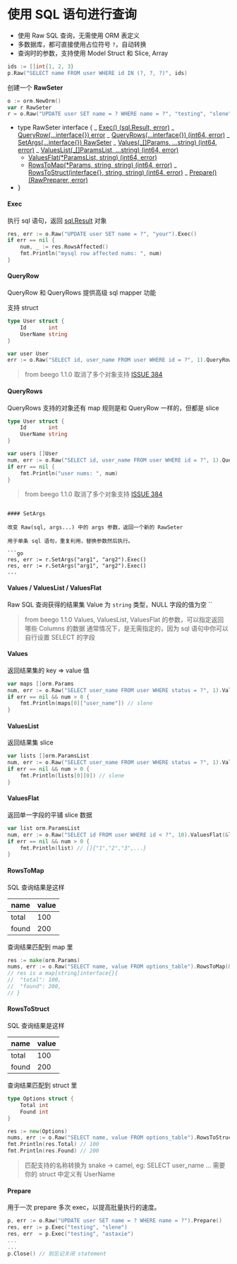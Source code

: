 # 使用 SQL 语句进行查询

- 使用 Raw SQL 查询，无需使用 ORM 表定义
- 多数据库，都可直接使用占位符号 `?`，自动转换
- 查询时的参数，支持使用 Model Struct 和 Slice, Array

```go
ids := []int{1, 2, 3}
p.Raw("SELECT name FROM user WHERE id IN (?, ?, ?)", ids)
```

创建一个 **RawSeter**

```go
o := orm.NewOrm()
var r RawSeter
r = o.Raw("UPDATE user SET name = ? WHERE name = ?", "testing", "slene")
```

- type RawSeter interface {
  _ [Exec() (sql.Result, error)](#exec)
  _ [QueryRow(...interface{}) error](#queryrow)
  _ [QueryRows(...interface{}) (int64, error)](#queryrows)
  _ [SetArgs(...interface{}) RawSeter](#setargs)
  _ [Values(_[]Params, ...string) (int64, error)](#values)
  _ [ValuesList(_[]ParamsList, ...string) (int64, error)](#valueslist)
  * [ValuesFlat(*ParamsList, string) (int64, error)](#valuesflat)
  * [RowsToMap(*Params, string, string) (int64, error)](#rowstomap)
  _ [RowsToStruct(interface{}, string, string) (int64, error)](#rowstostruct)
  _ [Prepare() (RawPreparer, error)](#prepare)
- }

#### Exec

执行 sql 语句，返回 [sql.Result](http://gowalker.org/database/sql#Result) 对象

```go
res, err := o.Raw("UPDATE user SET name = ?", "your").Exec()
if err == nil {
	num, _ := res.RowsAffected()
	fmt.Println("mysql row affected nums: ", num)
}
```

#### QueryRow

QueryRow 和 QueryRows 提供高级 sql mapper 功能

支持 struct

```go
type User struct {
	Id       int
	UserName string
}

var user User
err := o.Raw("SELECT id, user_name FROM user WHERE id = ?", 1).QueryRow(&user)
```

> from beego 1.1.0 取消了多个对象支持 [ISSUE 384](https://github.com/astaxie/beego/issues/384)

#### QueryRows

QueryRows 支持的对象还有 map 规则是和 QueryRow 一样的，但都是 slice

```go
type User struct {
	Id       int
	UserName string
}

var users []User
num, err := o.Raw("SELECT id, user_name FROM user WHERE id = ?", 1).QueryRows(&users)
if err == nil {
	fmt.Println("user nums: ", num)
}
```

> from beego 1.1.0 取消了多个对象支持 [ISSUE 384](https://github.com/astaxie/beego/issues/384)

````

#### SetArgs

改变 Raw(sql, args...) 中的 args 参数，返回一个新的 RawSeter

用于单条 sql 语句，重复利用，替换参数然后执行。

```go
res, err := r.SetArgs("arg1", "arg2").Exec()
res, err := r.SetArgs("arg1", "arg2").Exec()
...
````

#### Values / ValuesList / ValuesFlat

Raw SQL 查询获得的结果集 Value 为 `string` 类型，NULL 字段的值为空 ``

> from beego 1.1.0
> Values, ValuesList, ValuesFlat 的参数，可以指定返回哪些 Columns 的数据
> 通常情况下，是无需指定的，因为 sql 语句中你可以自行设置 SELECT 的字段

#### Values

返回结果集的 key => value 值

```go
var maps []orm.Params
num, err := o.Raw("SELECT user_name FROM user WHERE status = ?", 1).Values(&maps)
if err == nil && num > 0 {
	fmt.Println(maps[0]["user_name"]) // slene
}
```

#### ValuesList

返回结果集 slice

```go
var lists []orm.ParamsList
num, err := o.Raw("SELECT user_name FROM user WHERE status = ?", 1).ValuesList(&lists)
if err == nil && num > 0 {
	fmt.Println(lists[0][0]) // slene
}
```

#### ValuesFlat

返回单一字段的平铺 slice 数据

```go
var list orm.ParamsList
num, err := o.Raw("SELECT id FROM user WHERE id < ?", 10).ValuesFlat(&list)
if err == nil && num > 0 {
	fmt.Println(list) // []{"1","2","3",...}
}
```

#### RowsToMap

SQL 查询结果是这样

| name  | value |
| ----- | ----- |
| total | 100   |
| found | 200   |

查询结果匹配到 map 里

```go
res := make(orm.Params)
nums, err := o.Raw("SELECT name, value FROM options_table").RowsToMap(&res, "name", "value")
// res is a map[string]interface{}{
//	"total": 100,
//	"found": 200,
// }
```

#### RowsToStruct

SQL 查询结果是这样

| name  | value |
| ----- | ----- |
| total | 100   |
| found | 200   |

查询结果匹配到 struct 里

```go
type Options struct {
	Total int
	Found int
}

res := new(Options)
nums, err := o.Raw("SELECT name, value FROM options_table").RowsToStruct(res, "name", "value")
fmt.Println(res.Total) // 100
fmt.Println(res.Found) // 200
```

> 匹配支持的名称转换为 snake -> camel, eg: SELECT user_name ... 需要你的 struct 中定义有 UserName

#### Prepare

用于一次 prepare 多次 exec，以提高批量执行的速度。

```go
p, err := o.Raw("UPDATE user SET name = ? WHERE name = ?").Prepare()
res, err := p.Exec("testing", "slene")
res, err  = p.Exec("testing", "astaxie")
...
...
p.Close() // 别忘记关闭 statement
```
